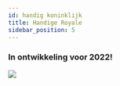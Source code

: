 ```yaml
---
id: handig koninklijk
title: Handige Royale
sidebar_position: 5
---
```


### In ontwikkeling voor 2022!

![](/img/niftyroyale_v01.png)
